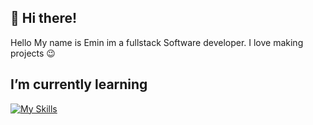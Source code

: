 ## 👋 Hi there!
Hello My name is Emin im a fullstack Software developer. I love making projects 😉

## I’m currently learning
[![My Skills](https://skillicons.dev/icons?i=cpp,go)](https://skillicons.dev)
<!--
**zortos293/zortos293** is a ✨ _special_ ✨ repository because its `README.md` (this file) appears on your GitHub profile.

Here are some ideas to get you started:

- 🔭 I’m currently working on ...
- 🌱 I’m currently learning ...
- 👯 I’m looking to collaborate on ...
- 🤔 I’m looking for help with ...
- 💬 Ask me about ...
- 📫 How to reach me: ...
- 😄 Pronouns: ...
- ⚡ Fun fact: ...
-->
